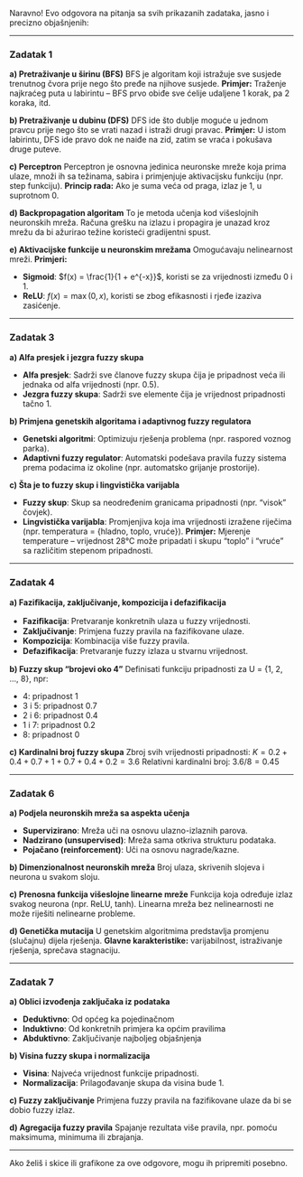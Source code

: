 Naravno! Evo odgovora na pitanja sa svih prikazanih zadataka, jasno i precizno objašnjenih:

---

### **Zadatak 1**

**a) Pretraživanje u širinu (BFS)**
BFS je algoritam koji istražuje sve susjede trenutnog čvora prije nego što pređe na njihove susjede.
**Primjer:** Traženje najkraćeg puta u labirintu – BFS prvo obiđe sve ćelije udaljene 1 korak, pa 2 koraka, itd.

**b) Pretraživanje u dubinu (DFS)**
DFS ide što dublje moguće u jednom pravcu prije nego što se vrati nazad i istraži drugi pravac.
**Primjer:** U istom labirintu, DFS ide pravo dok ne naiđe na zid, zatim se vraća i pokušava druge puteve.

**c) Perceptron**
Perceptron je osnovna jedinica neuronske mreže koja prima ulaze, množi ih sa težinama, sabira i primjenjuje aktivacijsku funkciju (npr. step funkciju).
**Princip rada:** Ako je suma veća od praga, izlaz je 1, u suprotnom 0.

**d) Backpropagation algoritam**
To je metoda učenja kod višeslojnih neuronskih mreža. Računa grešku na izlazu i propagira je unazad kroz mrežu da bi ažurirao težine koristeći gradijentni spust.

**e) Aktivacijske funkcije u neuronskim mrežama**
Omogućavaju nelinearnost mreži.
**Primjeri:**

* **Sigmoid**: $f(x) = \frac{1}{1 + e^{-x}}$, koristi se za vrijednosti između 0 i 1.
* **ReLU**: $f(x) = \max(0, x)$, koristi se zbog efikasnosti i rjeđe izaziva zasićenje.

---

### **Zadatak 3**

**a) Alfa presjek i jezgra fuzzy skupa**

* **Alfa presjek**: Sadrži sve članove fuzzy skupa čija je pripadnost veća ili jednaka od alfa vrijednosti (npr. 0.5).
* **Jezgra fuzzy skupa**: Sadrži sve elemente čija je vrijednost pripadnosti tačno 1.

**b) Primjena genetskih algoritama i adaptivnog fuzzy regulatora**

* **Genetski algoritmi**: Optimizuju rješenja problema (npr. raspored voznog parka).
* **Adaptivni fuzzy regulator**: Automatski podešava pravila fuzzy sistema prema podacima iz okoline (npr. automatsko grijanje prostorije).

**c) Šta je to fuzzy skup i lingvistička varijabla**

* **Fuzzy skup**: Skup sa neodređenim granicama pripadnosti (npr. “visok” čovjek).
* **Lingvistička varijabla**: Promjenjiva koja ima vrijednosti izražene riječima (npr. temperatura = {hladno, toplo, vruće}).
  **Primjer:** Mjerenje temperature – vrijednost 28°C može pripadati i skupu “toplo” i “vruće” sa različitim stepenom pripadnosti.

---

### **Zadatak 4**

**a) Faziﬁkacija, zaključivanje, kompozicija i defaziﬁkacija**

* **Faziﬁkacija**: Pretvaranje konkretnih ulaza u fuzzy vrijednosti.
* **Zaključivanje**: Primjena fuzzy pravila na fazifikovane ulaze.
* **Kompozicija**: Kombinacija više fuzzy pravila.
* **Defaziﬁkacija**: Pretvaranje fuzzy izlaza u stvarnu vrijednost.

**b) Fuzzy skup “brojevi oko 4”**
Definisati funkciju pripadnosti za U = {1, 2, ..., 8}, npr:

* 4: pripadnost 1
* 3 i 5: pripadnost 0.7
* 2 i 6: pripadnost 0.4
* 1 i 7: pripadnost 0.2
* 8: pripadnost 0

**c) Kardinalni broj fuzzy skupa**
Zbroj svih vrijednosti pripadnosti:
$K = 0.2 + 0.4 + 0.7 + 1 + 0.7 + 0.4 + 0.2 = 3.6$
Relativni kardinalni broj:
$3.6 / 8 = 0.45$

---

### **Zadatak 6**

**a) Podjela neuronskih mreža sa aspekta učenja**

* **Supervizirano**: Mreža uči na osnovu ulazno-izlaznih parova.
* **Nadzirano (unsupervised)**: Mreža sama otkriva strukturu podataka.
* **Pojačano (reinforcement)**: Uči na osnovu nagrade/kazne.

**b) Dimenzionalnost neuronskih mreža**
Broj ulaza, skrivenih slojeva i neurona u svakom sloju.

**c) Prenosna funkcija višeslojne linearne mreže**
Funkcija koja određuje izlaz svakog neurona (npr. ReLU, tanh). Linearna mreža bez nelinearnosti ne može riješiti nelinearne probleme.

**d) Genetička mutacija**
U genetskim algoritmima predstavlja promjenu (slučajnu) dijela rješenja.
**Glavne karakteristike:** varijabilnost, istraživanje rješenja, sprečava stagnaciju.

---

### **Zadatak 7**

**a) Oblici izvođenja zaključaka iz podataka**

* **Deduktivno**: Od općeg ka pojedinačnom
* **Induktivno**: Od konkretnih primjera ka općim pravilima
* **Abduktivno**: Zaključivanje najboljeg objašnjenja

**b) Visina fuzzy skupa i normalizacija**

* **Visina**: Najveća vrijednost funkcije pripadnosti.
* **Normalizacija**: Prilagođavanje skupa da visina bude 1.

**c) Fuzzy zaključivanje**
Primjena fuzzy pravila na fazifikovane ulaze da bi se dobio fuzzy izlaz.

**d) Agregacija fuzzy pravila**
Spajanje rezultata više pravila, npr. pomoću maksimuma, minimuma ili zbrajanja.

---

Ako želiš i skice ili grafikone za ove odgovore, mogu ih pripremiti posebno.

